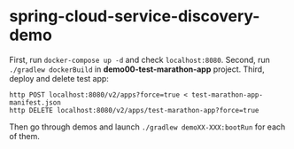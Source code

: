 # spring-cloud-service-discovery-demo

First, run `docker-compose up -d` and check `localhost:8080`.
Second, run `./gradlew dockerBuild` in **demo00-test-marathon-app** project.
Third, deploy and delete test app:
```
http POST localhost:8080/v2/apps?force=true < test-marathon-app-manifest.json
http DELETE localhost:8080/v2/apps/test-marathon-app?force=true
```

Then go through demos and launch `./gradlew demoXX-XXX:bootRun` for each of them.
